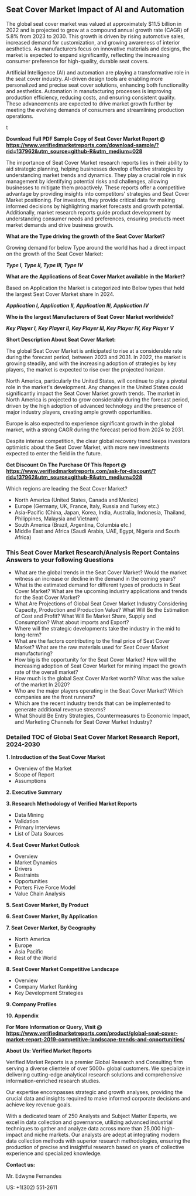 <h2>Seat Cover Market Impact of AI and Automation</h2><p>The global seat cover market was valued at approximately $11.5 billion in 2022 and is projected to grow at a compound annual growth rate (CAGR) of 5.8% from 2023 to 2030. This growth is driven by rising automotive sales, increased demand for customization, and growing awareness of interior aesthetics. As manufacturers focus on innovative materials and designs, the market is expected to expand significantly, reflecting the increasing consumer preference for high-quality, durable seat covers.</p><p>Artificial Intelligence (AI) and automation are playing a transformative role in the seat cover industry. AI-driven design tools are enabling more personalized and precise seat cover solutions, enhancing both functionality and aesthetics. Automation in manufacturing processes is improving production efficiency, reducing costs, and ensuring consistent quality. These advancements are expected to drive market growth further by meeting the evolving demands of consumers and streamlining production operations.</p>t</p><p id="" class=""><strong>Download Full PDF Sample Copy of Seat Cover Market Report @ <a href="https://www.verifiedmarketreports.com/download-sample/?rid=137962&utm_source=github-R&utm_medium=028" target="_blank">https://www.verifiedmarketreports.com/download-sample/?rid=137962&utm_source=github-R&utm_medium=028</a></strong></p><p>The importance of&nbsp;Seat Cover Market research reports lies in their ability to aid strategic planning, helping businesses develop effective strategies by understanding market trends and dynamics. They play a crucial role in risk management by identifying potential risks and challenges, allowing businesses to mitigate them proactively. These reports offer a competitive advantage by providing insights into competitors' strategies and Seat Cover Market positioning. For investors, they provide critical data for making informed decisions by highlighting market forecasts and growth potential. Additionally, market research reports guide product development by understanding consumer needs and preferences, ensuring products meet market demands and drive business growth.</p><p><strong>What are the&nbsp;Type driving the growth of the Seat Cover Market?</strong></p><p id="" class="">Growing demand for below Type around the world has had a direct impact on the growth of the Seat Cover Market:</p><em><strong>Type I, Type II, Type III, Type IV</strong></em></p><strong>What are the&nbsp;Applications&nbsp;of Seat Cover Market available in the Market?</strong></p><p id="" class="">Based on Application the Market is categorized into Below types that held the largest Seat Cover Market share In 2024.</p><em><strong>Application I, Application II, Application III, Application IV</strong></em></p><strong>Who is the largest Manufacturers of Seat Cover Market worldwide?</strong></p><p><em><strong>Key Player I, Key Player II, Key Player III, Key Player IV, Key Player V</strong></em></p><p id="" class=""><strong>Short Description About Seat Cover Market:</strong></p><p>The global Seat Cover Market is anticipated to rise at a considerable rate during the forecast period, between 2023 and 2031. In 2022, the market is growing steadily, and with the increasing adoption of strategies by key players, the market is expected to rise over the projected horizon.</p><p>North America, particularly the United States, will continue to play a pivotal role in the market's development. Any changes in the United States could significantly impact the Seat Cover Market growth trends. The market in North America is projected to grow considerably during the forecast period, driven by the high adoption of advanced technology and the presence of major industry players, creating ample growth opportunities.</p><p>Europe is also expected to experience significant growth in the global market, with a strong CAGR during the forecast period from 2024 to 2031.</p><p>Despite intense competition, the clear global recovery trend keeps investors optimistic about the Seat Cover Market, with more new investments expected to enter the field in the future.</p><p id="" class=""><strong>Get Discount On The Purchase Of This Report @ <a href="https://www.verifiedmarketreports.com/ask-for-discount/?rid=137962&utm_source=github-R&utm_medium=028" target="_blank">https://www.verifiedmarketreports.com/ask-for-discount/?rid=137962&utm_source=github-R&utm_medium=028</a></strong></p>Which regions are leading the Seat Cover Market?</p><ul><li>North America (United States, Canada and Mexico)</li><li>Europe (Germany, UK, France, Italy, Russia and Turkey etc.)</li><li>Asia-Pacific (China, Japan, Korea, India, Australia, Indonesia, Thailand, Philippines, Malaysia and Vietnam)</li><li>South America (Brazil, Argentina, Columbia etc.)</li><li>Middle East and Africa (Saudi Arabia, UAE, Egypt, Nigeria and South Africa)</li></ul><h3 id="" class="">This Seat Cover Market Research/Analysis Report Contains Answers to your following Questions</h3><ul><li>What are the global trends in the Seat Cover Market? Would the market witness an increase or decline in the demand in the coming years?</li><li>What is the estimated demand for different types of products in Seat Cover Market? What are the upcoming industry applications and trends for the Seat Cover Market?</li><li>What Are Projections of Global Seat Cover Market Industry Considering Capacity, Production and Production Value? What Will Be the Estimation of Cost and Profit? What Will Be Market Share, Supply and Consumption? What about imports and Export?</li><li>Where will the strategic developments take the industry in the mid to long-term?</li><li>What are the factors contributing to the final price of Seat Cover Market? What are the raw materials used for Seat Cover Market manufacturing?</li><li>How big is the opportunity for the Seat Cover Market? How will the increasing adoption of Seat Cover Market for mining impact the growth rate of the overall market?</li><li>How much is the global Seat Cover Market worth? What was the value of the market In 2020?</li><li>Who are the major players operating in the Seat Cover Market? Which companies are the front runners?</li><li>Which are the recent industry trends that can be implemented to generate additional revenue streams?</li><li>What Should Be Entry Strategies, Countermeasures to Economic Impact, and Marketing Channels for Seat Cover Market Industry?</li></ul><h3 id="" class="">Detailed TOC of Global Seat Cover Market Research Report, 2024-2030</h3><p id="" class=""><strong>1. Introduction of the Seat Cover Market</strong></p><ul><li>Overview of the Market</li><li>Scope of Report</li><li>Assumptions</li></ul><p id="" class=""><strong>2. Executive Summary</strong></p><p id="" class=""><strong>3. Research Methodology of Verified Market Reports</strong></p><ul><li>Data Mining</li><li>Validation</li><li>Primary Interviews</li><li>List of Data Sources</li></ul><p id="" class=""><strong>4. Seat Cover Market Outlook</strong></p><ul><li>Overview</li><li>Market Dynamics</li><li>Drivers</li><li>Restraints</li><li>Opportunities</li><li>Porters Five Force Model</li><li>Value Chain Analysis</li></ul><p id="" class=""><strong>5. Seat Cover Market, By Product</strong></p><p id="" class=""><strong>6. Seat Cover Market, By Application</strong></p><p id="" class=""><strong>7. Seat Cover Market, By Geography</strong></p><ul><li>North America</li><li>Europe</li><li>Asia Pacific</li><li>Rest of the World</li></ul><p id="" class=""><strong>8. Seat Cover Market Competitive Landscape</strong></p><ul><li>Overview</li><li>Company Market Ranking</li><li>Key Development Strategies</li></ul><p id="" class=""><strong>9. Company Profiles</strong></p><p id="" class=""><strong>10. Appendix</strong></p><p id="" class=""><strong>For More Information or Query, Visit @ <a href="https://www.verifiedmarketreports.com/product/global-seat-cover-market-report-2019-competitive-landscape-trends-and-opportunities/" target="_blank">https://www.verifiedmarketreports.com/product/global-seat-cover-market-report-2019-competitive-landscape-trends-and-opportunities/</a></strong></p><p id="" class=""><strong>About Us: Verified Market Reports</strong></p><p id="" class="">Verified Market Reports is a premier Global Research and Consulting firm serving a diverse clientele of over 5000+ global customers. We specialize in delivering cutting-edge analytical research solutions and comprehensive information-enriched research studies.</p><p id="" class="">Our expertise encompasses strategic and growth analyses, providing the crucial data and insights required to make informed corporate decisions and achieve key revenue goals.</p><p id="" class="">With a dedicated team of 250 Analysts and Subject Matter Experts, we excel in data collection and governance, utilizing advanced industrial techniques to gather and analyze data across more than 25,000 high-impact and niche markets. Our analysts are adept at integrating modern data collection methods with superior research methodologies, ensuring the production of precise and insightful research based on years of collective experience and specialized knowledge.</p><p id="" class=""><strong>Contact us:</strong></p><p id="" class="">Mr. Edwyne Fernandes</p><p id="" class="">US: +1(302) 551-2611</p>